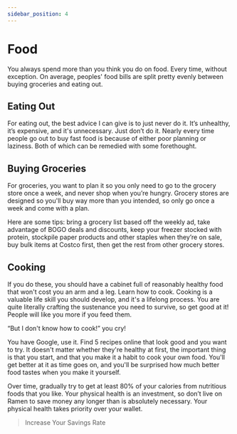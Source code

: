```yaml
---
sidebar_position: 4
---
```


# Food

You always spend more than you think you do on food. Every time, without exception. On average, peoples' food bills are split pretty evenly between buying groceries and eating out. 

## Eating Out

For eating out, the best advice I can give is to just never do it. It’s unhealthy, it’s expensive, and it's unnecessary. Just don’t do it. Nearly every time people go out to buy fast food is because of either poor planning or laziness. Both of which can be remedied with some forethought. 

## Buying Groceries

For groceries, you want to plan it so you only need to go to the grocery store once a week, and never shop when you’re hungry. Grocery stores are designed so you'll buy way more than you intended, so only go once a week and come with a plan. 

Here are some tips:
bring a grocery list based off the weekly ad,
take advantage of BOGO deals and discounts, 
keep your freezer stocked with protein, 
stockpile paper products and other staples when they’re on sale,  
buy bulk items at Costco first, then get the rest from other grocery stores. 

## Cooking

If you do these, you should have a cabinet full of reasonably healthy food that won't cost you an arm and a leg. 
Learn how to cook. Cooking is a valuable life skill you should develop, and it's a lifelong process. You are quite literally crafting the sustenance you need to survive, so get good at it! People will like you more if you feed them. 

“But I don't know how to cook!” you cry! 

You have Google, use it. Find 5 recipes online that look good and you want to try. It doesn't matter whether they're healthy at first, the important thing is that you start, and that you make it a habit to cook your own food. You'll get better at it as time goes on, and you'll be surprised how much better food tastes when you make it yourself.

Over time, gradually try to get at least 80% of your calories from nutritious foods that you like. Your physical health is an investment, so don’t live on Ramen to save money any longer than is absolutely necessary. Your physical health takes priority over your wallet.

>Increase Your Savings Rate
